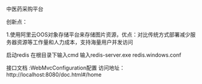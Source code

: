 中医药采购平台

创新点：

1.使用阿里云OOS对象存储平台来存储图片资源，优点：对比传统方式部署减少服务器资源等工作量和人力成本，支持海量用户并发访问



启动redis 在根目录下输入cmd 输入redis-server.exe redis.windows.conf


接口文档 :WebMvcConfiguration配置  访问地址：http://localhost:8080/doc.html#/home